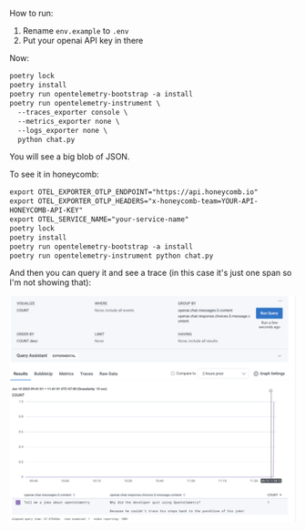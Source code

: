 How to run:

1. Rename `env.example` to `.env`
2. Put your openai API key in there

Now:

```shell
poetry lock
poetry install
poetry run opentelemetry-bootstrap -a install
poetry run opentelemetry-instrument \
  --traces_exporter console \
  --metrics_exporter none \
  --logs_exporter none \
  python chat.py
```

You will see a big blob of JSON.

To see it in honeycomb:

```
export OTEL_EXPORTER_OTLP_ENDPOINT="https://api.honeycomb.io"
export OTEL_EXPORTER_OTLP_HEADERS="x-honeycomb-team=YOUR-API-HONEYCOMB-API-KEY"
export OTEL_SERVICE_NAME="your-service-name"
poetry lock
poetry install
poetry run opentelemetry-bootstrap -a install
poetry run opentelemetry-instrument python chat.py
```

And then you can query it and see a trace (in this case it's just one span so I'm not showing that):

![](honeycomb-openai-query.png)
